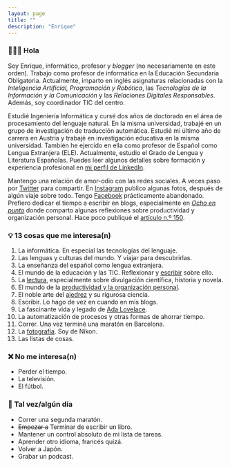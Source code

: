 ```yaml
---
layout: page
title: ""
description: "Enrique"
---
```


### 🙋🏻‍♂️ Hola

Soy Enrique, informático, profesor y *blogger* (no necesariamente en este orden). Trabajo como profesor de informática en la Educación Secundaria Obligatoria. Actualmente, imparto en inglés asignaturas relacionadas con la *Inteligencia Artificial, Programación y Robótica*, las *Tecnologías de la Información y la Comunicación* y las *Relaciones Digitales Responsables*. Además, soy coordinador TIC del centro.

Estudié Ingeniería Informática y cursé dos años de doctorado en el área de procesamiento del lenguaje natural. En la misma universidad, trabajé en un grupo de investigación de traducción automática. Estudié mi último año de carrera en Austria y trabajé en investigación educativa en la misma universidad. También he ejercido en ella como profesor de Español como Lengua Extranjera (ELE). Actualmente, estudio el Grado de Lengua y Literatura Españolas. Puedes leer algunos detalles sobre formación y experiencia profesional en [mi perfil de LinkedIn](https://www.linkedin.com/in/ebenimeli/?locale=es_ES).

Mantengo una relación de amor-odio con las redes sociales. A veces paso por [Twitter](https://twitter.com/enriquebenimeli) para compartir. En [Instagram](https://www.instagram.com/ebenimeli/) publico algunas fotos, después de algún viaje sobre todo. Tengo [Facebook](https://www.facebook.com/ebenimeli/) prácticamente abandonado. Prefiero dedicar el tiempo a escribir en blogs, especialmente en [*Ocho en punto*](https://www.ochoenpunto.com) donde comparto algunas reflexiones sobre productividad y organización personal. Hace poco publiqué el [artículo n.º 150](https://www.ochoenpunto.com/tercer-alto-camino-150-articulos-organizacion-personal/).

### 💡 13 cosas que me interesa(n)
1. La informática. En especial las tecnologías del lenguaje.
1. Las lenguas y culturas del mundo. Y viajar para descubrirlas.
1. La enseñanza del español como lengua extranjera.
1. El mundo de la educación y las TIC. Reflexionar y [escribir](http://www.esferatic.com) sobre ello.
1. La [lectura](pages/bookshelf.html), especialmente sobre divulgación científica, historia y novela.
1. El mundo de la [productividad y la organización personal](https://www.ochoenpunto.com/).
1. El noble arte del [ajedrez](pages/chess.html) y su rigurosa ciencia.
1. Escribir. Lo hago de vez en cuando en mis blogs.
1. La fascinante vida y legado de [Ada Lovelace](https://es.wikipedia.org/wiki/Ada_Lovelace).
1. La automatización de procesos y otras formas de ahorrar tiempo.
1. Correr. Una vez terminé una maratón en Barcelona.
1. La [fotografía](https://www.instagram.com/ebenimeli/). Soy de Nikon.
1. Las listas de cosas.

### ❌ No me interesa(n)
- Perder el tiempo.
- La televisión.
- El fútbol.

### 🏁 Tal vez/algún día
- Correr una segunda maratón.
- ~~Empezar a~~ Terminar de escribir un libro.
- Mantener un control absoluto de mi lista de tareas.
- Aprender otro idioma, francés quizá.
- Volver a Japón.
- Grabar un podcast.